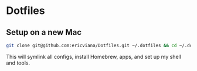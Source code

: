 # Dotfiles

## Setup on a new Mac

```sh
git clone git@github.com:ericviana/Dotfiles.git ~/.dotfiles && cd ~/.dotfiles && chmod +x install.sh && ./install.sh
```

This will symlink all configs, install Homebrew, apps, and set up my shell and tools.

